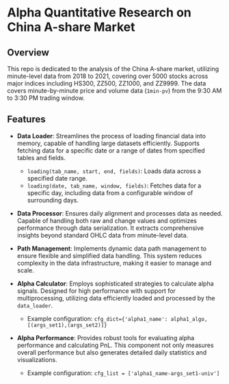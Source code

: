 # Alpha Quantitative Research on China A-share Market

## Overview
This repo is dedicated to the analysis of the China A-share market, utilizing minute-level data from 2018 to 2021, covering over 5000 stocks across major indices including HS300, ZZ500, ZZ1000, and ZZ9999.  The data covers minute-by-minute price and volume data (`1min-pv`) from the 9:30 AM to 3:30 PM trading window.
## Features

- **Data Loader**: Streamlines the process of loading financial data into memory, capable of handling large datasets efficiently. Supports fetching data for a specific date or a range of dates from specified tables and fields.
  - `loading(tab_name, start, end, fields)`: Loads data across a specified date range.
  - `loading(date, tab_name, window, fields)`: Fetches data for a specific day, including data from a configurable window of surrounding days.

- **Data Processor**: Ensures daily alignment and processes data as needed. Capable of handling both raw and change values and optimizes performance through data serialization. It extracts comprehensive insights beyond standard OHLC data from minute-level data.

- **Path Management**: Implements dynamic data path management to ensure flexible and simplified data handling. This system reduces complexity in the data infrastructure, making it easier to manage and scale.

- **Alpha Calculator**: Employs sophisticated strategies to calculate alpha signals. Designed for high performance with support for multiprocessing, utilizing data efficiently loaded and processed by the `data_loader`.
  - Example configuration: `cfg_dict={'alpha1_name': alpha1_algo, [(args_set1),(args_set2)]}`

- **Alpha Performance**: Provides robust tools for evaluating alpha performance and calculating PnL. This component not only measures overall performance but also generates detailed daily statistics and visualizations.
  - Example configuration: `cfg_list = ['alpha1_name-args_set1-univ']`






